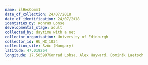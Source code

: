 ```yaml
---
name: ilHesComm1
date_of_collection: 24/07/2018
date_of_identification: 24/07/2018
identified_by: Konrad Lohse
developmental_stage: adult
collected_by: daytime with a net
collector_organisation: University of Edinburgh
collector_id: HU_HC_1034
collection_site: Szöc (Hungary)
latitude: 47.019264
longitude: 17.505997Konrad Lohse, Alex Hayward, Dominik Laetsch
---
```

